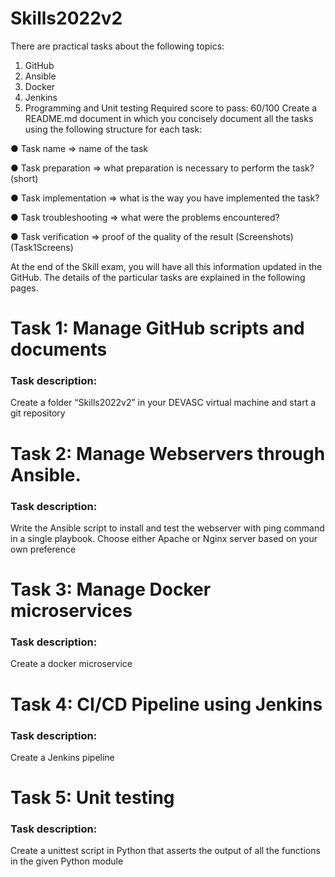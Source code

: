 # Skills2022v2

There are practical tasks about the following topics:
1. GitHub
2. Ansible
3. Docker
4. Jenkins
5. Programming and Unit testing
Required score to pass: 60/100
Create a README.md document in which you concisely document all the tasks using the following structure for each task:

● Task name => name of the task

● Task preparation => what preparation is necessary to perform the task? (short)

● Task implementation => what is the way you have implemented the task?

● Task troubleshooting => what were the problems encountered?

● Task verification => proof of the quality of the result (Screenshots)(Task1Screens)

At the end of the Skill exam, you will have all this information updated in the GitHub. The details of the particular tasks are explained in the following pages.


# Task 1:  Manage GitHub scripts and documents
### Task description:
Create a folder “Skills2022v2” in your DEVASC virtual machine and start a git repository


# Task 2: Manage Webservers through Ansible.
### Task description:
Write the Ansible script to install and test the webserver with ping command in a single playbook. Choose either Apache or Nginx server based on your own preference

# Task 3: Manage Docker microservices
### Task description:
Create a docker microservice

# Task 4: CI/CD Pipeline using Jenkins
### Task description:
Create a Jenkins pipeline

# Task 5: Unit testing
### Task description:
Create a unittest script in Python that asserts the output of all the functions in the given Python module
